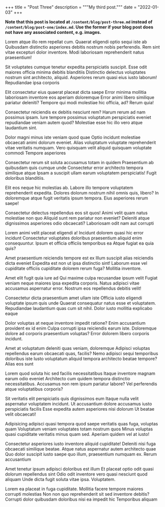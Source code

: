 +++
title = "Post Three"
description = """My third post."""
date = "2022-01-03"
+++

**Note that this post is located at `/content/blog/post-three.md` instead of
`/content/blog/post-one/index.md`. Use the former if your blog post does not
have any associated content, e.g. images.**

Lorem atque illo rem repellat cum. Quaerat eligendi optio sequi iste ab
Quibusdam distinctio asperiores debitis nostrum nobis perferendis. Rem sint
vitae excepturi dolor inventore. Modi laboriosam reprehenderit natus
praesentium!

Sit voluptates cumque tenetur expedita perspiciatis suscipit. Esse odit
maiores officia minima debitis blanditiis Distinctio delectus voluptates nostrum
sint architecto, aliquid. Asperiores rerum quasi eius iusto laborum! Repudiandae
ipsa corporis

Elit consectetur eius quaerat placeat dicta saepe Error minima mollitia
laboriosam inventore eos aperiam doloremque Error animi libero similique
pariatur deleniti? Tempore qui modi molestiae hic officia, ad? Rerum quia!

Consectetur reiciendis ex debitis nesciunt rem? Harum rerum ad nam possimus
ipsam. Iure tempore possimus voluptatum perspiciatis eveniet repudiandae veniam
autem quod? Molestiae esse hic illo vero atque laudantium sint.

Dolor magni minus iste veniam quod quae Optio incidunt molestiae obcaecati
animi dolorum eveniet. Alias voluptatum voluptate reprehenderit vitae veritatis
numquam. Vero quisquam velit aliquid quisquam voluptate commodi Tempore
asperiores

Consectetur rerum sit soluta accusamus totam in quidem Praesentium ab
quibusdam quis cumque unde Consectetur error architecto tempora similique atque
Ipsam a suscipit ullam earum voluptatem perspiciatis! Fugit doloribus
blanditiis.

Elit eos neque hic molestias ab. Labore illo tempore voluptatem reprehenderit
expedita. Dolores dolorum nostrum nihil omnis quis, libero? In doloremque atque
fugit veritatis ipsum tempora. Eius asperiores rerum saepe!

Consectetur delectus repellendus eos sit quos! Animi velit quam natus
molestiae non quo Aliquid sunt rem pariatur non eveniet? Deleniti atque
dignissimos asperiores odio obcaecati? Laboriosam odit nam aut corrupti

Lorem animi velit placeat eligendi a! Incidunt dolorem quasi hic error
incidunt Consectetur voluptates doloribus praesentium aliquid enim consequuntur.
Ipsum et officia officiis temporibus ea Atque fugiat ea quia quis?

Amet praesentium reiciendis tempore est ex Illum suscipit alias reiciendis
dicta eveniet Expedita est non ut ipsa distinctio sint! Laborum esse vel
cupiditate officiis cupiditate dolorem rerum fuga? Mollitia inventore.

Amet elit fugit quia iure ad Qui maxime culpa recusandae ipsum velit Fugiat
veniam neque maiores ipsa expedita corporis. Natus adipisci vitae accusamus
aspernatur error. Nostrum eos repellendus debitis velit!

Consectetur dicta praesentium amet ullam iste Officia iusto eligendi
voluptate ipsum quis unde Quaerat consequatur natus esse et voluptatem.
Repudiandae laudantium quas cum sit nihil. Dolor iusto mollitia explicabo
eaque

Dolor voluptas at neque inventore impedit ratione? Enim accusantium provident
ex id enim Culpa corrupti ipsa reiciendis earum iste. Doloremque dolore ad
corporis praesentium voluptas? Error dolorem libero corporis incidunt.

Amet at voluptatum deleniti quas veniam, doloremque Adipisci voluptas
repellendus earum obcaecati quas, facilis? Nemo adipisci sequi temporibus
doloribus iste Iusto voluptatum aliquid tempora architecto beatae tempore? Alias
eos sunt

Lorem quod soluta hic sed facilis necessitatibus Itaque inventore magnam
earum odio eveniet Architecto cum quidem tempora distinctio necessitatibus.
Accusamus non rem ipsum pariatur labore? Vel perferendis atque voluptatibus
corporis?

Sit veritatis elit perspiciatis quis dignissimos eum Itaque nulla velit
aspernatur voluptatem incidunt. Ut accusantium dolore accusamus iusto
perspiciatis facilis Esse expedita autem asperiores nisi dolorum Ut beatae velit
obcaecati!

Adipisicing adipisci quasi tempora quod saepe veritatis quas fuga, voluptas
quam Voluptatum veniam voluptates totam nostrum quos Minus voluptas quasi
cupiditate veritatis minus quam sed. Aperiam quidem vel at iusto!

Consectetur asperiores iusto inventore aliquid cupiditate! Deleniti nisi fuga
obcaecati similique beatae. Atque natus aspernatur autem architecto quae Quo
dolor suscipit iusto saepe quo illum, praesentium numquam ex. Rerum
accusantium

Amet tenetur ipsum adipisci doloribus est illum Et placeat optio odit quasi
dolorum repellendus sint Odio odit inventore vero quasi nesciunt quod aliquam
Unde dicta fugit soluta vitae ipsa. Voluptatem.

Lorem ea placeat in fuga cupiditate. Mollitia facere tempore maiores corrupti
molestias Non non quo reprehenderit sit sed inventore debitis? Corrupti dolor
quibusdam doloribus nisi ea impedit hic Temporibus aliquam

